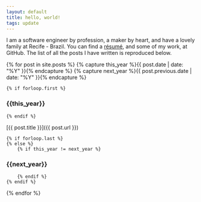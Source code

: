 ```yaml
---
layout: default
title: hello, world!
tags: update
---
```


I am a software engineer by profession, a maker by heart, and have a lovely family at Recife - Brazil. You can find a [résumé](https://github.com/tewarid/resume), and some of my work, at GitHub. The list of all the posts I have written is reproduced below.

{% for post in site.posts  %}
    {% capture this_year %}{{ post.date | date: "%Y" }}{% endcapture %}
    {% capture next_year %}{{ post.previous.date | date: "%Y" }}{% endcapture %}

    {% if forloop.first %}
### {{this_year}}
    {% endif %}

[{{ post.title }}]({{ post.url }})

    {% if forloop.last %}
    {% else %}
        {% if this_year != next_year %}
### {{next_year}}
        {% endif %}
    {% endif %}
{% endfor %}
